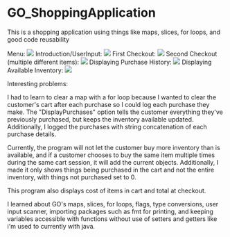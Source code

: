 # GO_ShoppingApplication
This is a shopping application using things like maps, slices, for loops, and good code reusability

Menu:
![](Screenshots/MenuDisplay.png)
Introduction/UserInput:
![](Screenshots/Introduction:UserInput.png)
First Checkout:
![](Screenshots/FirstCheckout.png)
Second Checkout (multiple different items):
![](Screenshots/SecondCheckout(multiple%20items).png)
Displaying Purchase History:
![](Screenshots/DisplayingPurchaseHistory.png)
Displaying Available Inventory:
![](Screenshots/DisplayingAvailableInventory.png)

Interesting problems:

I had to learn to clear a map with a for loop because I wanted to clear the customer's cart after each purchase so I could log each purchase they make. The "DisplayPurchases" option tells the customer everything they've previously purchased, but keeps the inventory available updated. Additionally, I logged the purchases with string concatenation of each purchase details. 

Currently, the program will not let the customer buy more inventory than is available, and if a customer chooses to buy the same item multiple times during the same cart session, it will add the current objects. Additionally, I made it only shows things being purchased in the cart and not the entire inventory, with things not purchased set to 0. 

This program also displays cost of items in cart and total at checkout. 

I learned about GO's maps, slices, for loops, flags, type conversions, user input scanner, importing packages such as fmt for printing, and keeping variables accessible with functions without use of setters and getters like i'm used to currently with java.

